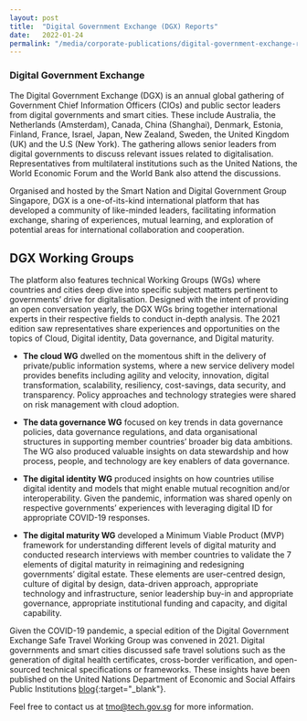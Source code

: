 ```yaml
---
layout: post
title:  "Digital Government Exchange (DGX) Reports"
date:   2022-01-24
permalink: "/media/corporate-publications/digital-government-exchange-reports"
---
```


### Digital Government Exchange

The Digital Government Exchange (DGX) is an annual global gathering of Government Chief Information Officers (CIOs) and public sector leaders from digital governments and smart cities. These include Australia, the Netherlands (Amsterdam), Canada, China (Shanghai), Denmark, Estonia, Finland, France, Israel, Japan, New Zealand, Sweden, the United Kingdom (UK) and the U.S (New York). The gathering allows senior leaders from digital governments to discuss relevant issues related to digitalisation. Representatives from multilateral institutions such as the United Nations, the World Economic Forum and the World Bank also attend the discussions.

Organised and hosted by the Smart Nation and Digital Government Group Singapore, DGX is a one-of-its-kind international platform that has developed a community of like-minded leaders, facilitating information exchange, sharing of experiences, mutual learning, and exploration of potential areas for international collaboration and cooperation.

## DGX Working Groups

The platform also features technical Working Groups (WGs) where countries and cities deep dive into specific subject matters pertinent to governments’ drive for digitalisation. Designed with the intent of providing an open conversation yearly, the DGX WGs bring together international experts in their respective fields to conduct in-depth analysis. The 2021 edition saw representatives share experiences and opportunities on the topics of Cloud, Digital identity, Data governance, and Digital maturity.

* **The cloud WG** dwelled on the momentous shift in the delivery of private/public information systems, where a new service delivery model provides benefits including agility and velocity, innovation, digital transformation, scalability, resiliency, cost-savings, data security, and transparency. Policy approaches and technology strategies were shared on risk management with cloud adoption.

* **The data governance WG** focused on key trends in data governance policies, data governance regulations, and data organisational structures in supporting member countries’ broader big data ambitions. The WG also produced valuable insights on data stewardship and how process, people, and technology are key enablers of data governance.

* **The digital identity WG** produced insights on how countries utilise digital identity and models that might enable mutual recognition and/or interoperability. Given the pandemic, information was shared openly on respective governments’ experiences with leveraging digital ID for appropriate COVID-19 responses.

* **The digital maturity WG** developed a Minimum Viable Product (MVP) framework for understanding different levels of digital maturity and conducted research interviews with member countries to validate the 7 elements of digital maturity in reimagining and redesigning governments’ digital estate. These elements are user-centred design, culture of digital by design, data-driven approach, appropriate technology and infrastructure, senior leadership buy-in and appropriate governance, appropriate institutional funding and capacity, and digital capability.

Given the COVID-19 pandemic, a special edition of the Digital Government Exchange Safe Travel Working Group was convened in 2021. Digital governments and smart cities discussed safe travel solutions such as the generation of digital health certificates, cross-border verification, and open-sourced technical specifications or frameworks. These insights have been published on the United Nations Department of Economic and Social Affairs Public Institutions [blog](https://publicadministration.un.org/fr/Home/Blog){:target="_blank"}.

Feel free to contact us at tmo@tech.gov.sg for more information.
